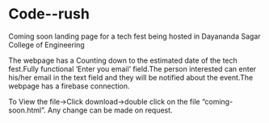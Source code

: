 # Code--rush
Coming soon landing page for a tech fest being hosted in Dayananda Sagar College of Engineering

The webpage has a Counting down to the estimated date of the tech fest.Fully functional ‘Enter you email’ field.The person interested can enter his/her email in the text field and they will be notified about the event.The webpage has a firebase connection. 

To View the file->Click download->double click on the file “coming-soon.html”. Any change can be made on request.
